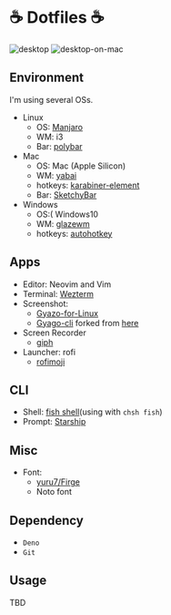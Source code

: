 # ☕ Dotfiles ☕

![desktop](https://i.gyazo.com/0394833c346a4f3430bc5d868d262974.png)
![desktop-on-mac](https://i.gyazo.com/6552101acbe6eac1515febe9e07108b4.jpg)

## Environment

I'm using several OSs.

- Linux
    - OS: [Manjaro](https://manjaro.org/)
    - WM: i3
    - Bar: [polybar](https://github.com/polybar/polybar)
- Mac
    - OS: Mac (Apple Silicon)
    - WM: [yabai](https://github.com/koekeishiya/yabai)
    - hotkeys: [karabiner-element](https://github.com/pqrs-org/Karabiner-Elements)
    - Bar: [SketchyBar](https://github.com/FelixKratz/SketchyBar)
- Windows
    - OS:( Windows10
    - WM: [glazewm](https://github.com/glzr-io/glazewm)
    - hotkeys: [autohotkey](https://github.com/AutoHotkey/AutoHotkey)

## Apps

- Editor: Neovim and Vim
- Terminal: [Wezterm](https://github.com/wez/wezterm)
- Screenshot:
  - [Gyazo-for-Linux](https://github.com/gyazo/Gyazo-for-Linux)
  - [Gyago-cli](https://github.com/Omochice/gyazo-cli) forked from
    [here](https://github.com/tomohiro/gyazo-cli)
- Screen Recorder
  - [giph](https://github.com/phisch/giph)
- Launcher: rofi
  - [rofimoji](https://github.com/fdw/rofimoji)

## CLI

- Shell: [fish shell](https://fishshell.com/)(using with `chsh fish`)
- Prompt: [Starship](https://starship.rs/)

## Misc

- Font:
  - [yuru7/Firge](https://github.com/yuru7/Firge)
  - Noto font

## Dependency

- `Deno`
- `Git`

## Usage

TBD
